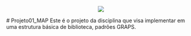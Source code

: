 <p align="center">
<img loading="lazy" src="http://img.shields.io/static/v1?label=STATUS&message=EM%DESENVOLVIMENTO&color=BLUE&style=for-the-badge"/>
</p>
# Projeto01_MAP
Este é o projeto da disciplina que visa implementar em uma estrutura básica de biblioteca, padrões GRAPS.
